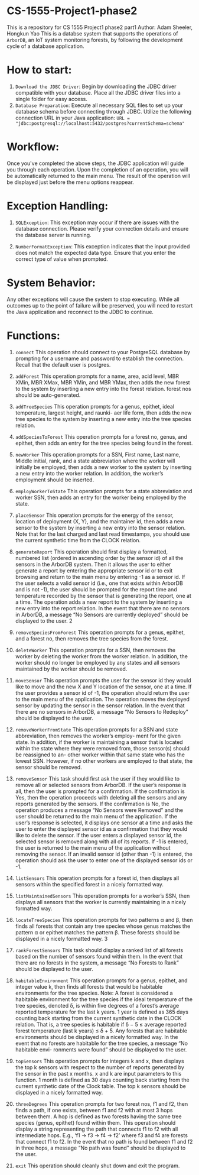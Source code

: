 # CS-1555-Project1-phase2
This is a repository for CS 1555 Project1 phase2 part1
Author: Adam Sheeler, Hongkun Yao
This is a databse system that supports the operations of `ArborDB`, an IoT system monitoring forests, by following the development cycle of a database application.

# How to start:
1. `Download the JDBC Driver`: Begin by downloading the JDBC driver compatible with your database. Place all the JDBC driver files into a single folder for easy access.
2. `Database Preparation`: Execute all necessary SQL files to set up your database schema before connecting through JDBC. Utilize the following connection URL in your Java application: `URL = "jdbc:postgresql://localhost:5432/postgres?currentSchema=schema"`

# Workflow:
Once you've completed the above steps, the JDBC application will guide you through each operation. Upon the completion of an operation, you will be automatically returned to the main menu. The result of the operation will be displayed just before the menu options reappear.

# Exception Handling:

1. `SQLException`: This exception may occur if there are issues with the database connection. Please verify your connection details and ensure the database server is running.

2. `NumberFormatException`: This exception indicates that the input provided does not match the expected data type. Ensure that you enter the correct type of value when prompted.

# System Behavior:

Any other exceptions will cause the system to stop executing. While all outcomes up to the point of failure will be preserved, you will need to restart the Java application and reconnect to the JDBC to continue.

# Functions: 
1. `connect`
This operation should connect to your PostgreSQL database by prompting for a username and password to establish the connection. Recall that the default user is postgres.
2. `addForest`
This operation prompts for a name, area, acid level, MBR XMin, MBR XMax, MBR YMin, and MBR YMax, then adds the new forest to the system by inserting a new entry into the forest relation. forest nos should be auto-generated.
3. `addTreeSpecies`
This operation prompts for a genus, epithet, ideal temperature, largest height, and raunki- aer life form, then adds the new tree species to the system by inserting a new entry into the tree species relation.
4. `addSpeciesToForest`
This operation prompts for a forest no, genus, and epithet, then adds an entry for the tree species being found in the forest.
5. `newWorker`
This operation prompts for a SSN, First name, Last name, Middle initial, rank, and a state abbreviation where the worker will initially be employed, then adds a new worker to the system by inserting a new entry into the worker relation. In addition, the worker’s employment should be inserted.
6. `employWorkerToState`
This operation prompts for a state abbreviation and worker SSN, then adds an entry for the worker being employed by the state.
7. `placeSensor`
This operation prompts for the energy of the sensor, location of deployment (X, Y), and the maintainer id, then adds a new sensor to the system by inserting a new entry into the sensor relation. Note that for the last charged and last read timestamps, you should use the current synthetic time from the CLOCK relation.
8. `generateReport`
This operation should first display a formatted, numbered list (ordered in ascending order by the sensor id) of all the sensors in the ArborDB system. Then it allows the user to either generate a report by entering the appropriate sensor id or to exit browsing and return to the main menu by entering -1 as a sensor id. If the user selects a valid sensor id (i.e., one that exists within ArborDB and is not -1), the user should be prompted for the report time and temperature recorded by the sensor that is generating the report, one at a time. The operation adds a new report to the system by inserting a new entry into the report relation.
In the event that there are no sensors in ArborDB, a message “No Sensors are currently deployed” should be displayed to the user.
2
9. `removeSpeciesFromForest`
This operation prompts for a genus, epithet, and a forest no, then removes the tree species from the forest.
10. `deleteWorker`
This operation prompts for a SSN, then removes the worker by deleting the worker from the worker relation. In addition, the worker should no longer be employed by any states and all sensors maintained by the worker should be removed.
11. `moveSensor`
This operation prompts the user for the sensor id they would like to move and the new X and Y location of the sensor, one at a time. If the user provides a sensor id of -1, the operation should return the user to the main menu of the application. The operation moves the deployed sensor by updating the sensor in the sensor relation.
In the event that there are no sensors in ArborDB, a message “No Sensors to Redeploy” should be displayed to the user.
12. `removeWorkerFromState`
This operation prompts for a SSN and state abbreviation, then removes the worker’s employ- ment for the given state. In addition, if the worker is maintaining a sensor that is located within the state where they were removed from, those sensor(s) should be reassigned to an- other worker within that same state who has the lowest SSN. However, if no other workers are employed to that state, the sensor should be removed.
13. `removeSensor`
This task should first ask the user if they would like to remove all or selected sensors from ArborDB.
If the user’s response is all, then the user is prompted for a confirmation. If the confirmation is Yes, then the operation proceeds with deleting all the sensors and any reports generated by the sensors. If the confirmation is No, the operation produces a message “No Sensors were Removed” and the user should be returned to the main menu of the application.
If the user’s response is selected, it displays one sensor at a time and asks the user to enter the displayed sensor id as a confirmation that they would like to delete the sensor. If the user enters a displayed sensor id, the selected sensor is removed along with all of its reports. If -1 is entered, the user is returned to the main menu of the application without removing the sensor. If an invalid sensor id (other than -1) is entered, the operation should ask the user to enter one of the displayed sensor ids or -1.
14. `listSensors`
This operation prompts for a forest id, then displays all sensors within the specified forest in a nicely formatted way.
15. `listMaintainedSensors`
This operation prompts for a worker’s SSN, then displays all sensors that the worker is currently maintaining in a nicely formatted way.
16. `locateTreeSpecies`
This operation prompts for two patterns α and β, then finds all forests that contain any tree species whose genus matches the pattern α or epithet matches the pattern β. These forests should be displayed in a nicely formatted way.
3

17. `rankForestSensors`
This task should display a ranked list of all forests based on the number of sensors found within them.
In the event that there are no forests in the system, a message “No Forests to Rank” should be displayed to the user.
18. `habitableEnvironment`
This operation prompts for a genus, epithet, and integer value k, then finds all forests that would be habitable environments for the tree species. Note: A forest is considered a habitable environment for the tree species if the ideal temperature of the tree species, denoted δ, is within five degrees of a forest’s average reported temperature for the last k years. 1 year is defined as 365 days counting back starting from the current synthetic date in the CLOCK relation. That is, a tree species is habitable if
δ − 5 ≤ average reported forest temperature (last k years) ≤ δ + 5.
Any forests that are habitable environments should be displayed in a nicely formatted way.
In the event that no forests are habitable for the tree species, a message “No habitable envi- ronments were found” should be displayed to the user.
19. `topSensors`
This operation prompts for integers k and x, then displays the top k sensors with respect to the number of reports generated by the sensor in the past x months. x and k are input parameters to this function. 1 month is defined as 30 days counting back starting from the current synthetic date of the Clock table. The top k sensors should be displayed in a nicely formatted way.
20. `threeDegrees`
This operation prompts for two forest nos, f1 and f2, then finds a path, if one exists, between f1 and f2 with at most 3 hops between them. A hop is defined as two forests having the same tree species (genus, epithet) found within them. This operation should display a string representing the path that connects f1 to f2 with all intermediate hops. E.g., ‘f1 → f3 → f4 → f2’ where f3 and f4 are forests that connect f1 to f2.
In the event that no path is found between f1 and f2 in three hops, a message “No path was found” should be displayed to the user.
21. `exit`
This operation should cleanly shut down and exit the program.
